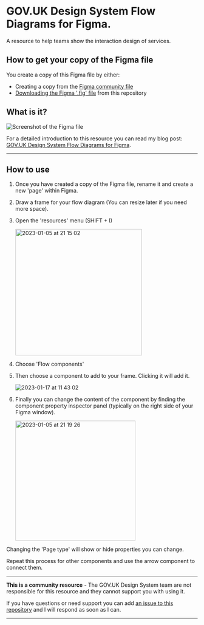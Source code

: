 # GOV.UK Design System Flow Diagrams for Figma.

A resource to help teams show the interaction design of services.

## How to get your copy of the Figma file

You create a copy of this Figma file by either:

- Creating a copy from the [Figma community file](https://www.figma.com/community/file/1190408343174633432)
- [Downloading the Figma '.fig' file](https://github.com/paulmsmith/govuk-flow-diagrams-figma/raw/main/govuk-design-system-flow-diagrams.fig) from this repository

## What is it?

![Screenshot of the Figma file](https://user-images.githubusercontent.com/57055/210880546-9c2147a5-aa51-4bf2-a0f4-dcb2f5c6acf4.png)

For a detailed introduction to this resource you can read my blog post: [GOV.UK Design System Flow Diagrams for Figma](https://paulsmith.site/posts/govuk-flow-diagrams-figma/).

---

## How to use

1. Once you have created a copy of the Figma file, rename it and create a new 'page' within Figma.
2. Draw a frame for your flow diagram (You can resize later if you need more space).
3. Open the 'resources' menu (SHIFT + I)
   
   <img width="333" alt="2023-01-05 at 21 15 02" src="https://user-images.githubusercontent.com/57055/210881658-a97211e7-e33f-4c1a-b95a-3fc9fb3c1782.png">

4. Choose 'Flow components'
5. Then choose a component to add to your frame. Clicking it will add it.
   
   ![2023-01-17 at 11 43 02](https://user-images.githubusercontent.com/57055/212890510-7f8861f3-e5b9-4c3f-bdd7-468becc5677f.png)

   
6. Finally you can change the content of the component by finding the component property inspector panel (typically on the right side of your Figma window).

   <img width="316" alt="2023-01-05 at 21 19 26" src="https://user-images.githubusercontent.com/57055/210882675-0ee6ffe8-fa48-4735-a505-cad77dce24f1.png">

  Changing the 'Page type' will show or hide properties you can change. 

Repeat this process for other components and use the arrow component to connect them. 

---

**This is a community resource** - The GOV.UK Design System team are not responsible for this resource and they cannot support you with using it. 

If you have questions or need support you can add [an issue to this repository](https://github.com/paulmsmith/govuk-designsystem-flow-diagram-figma/issues/new) and I will respond as soon as I can.

---
